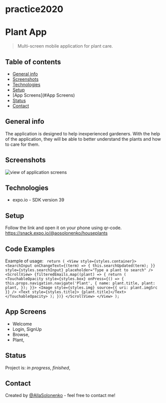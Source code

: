 # practice2020

# Plant App
> Multi-screen mobile application for plant care.

## Table of contents
* [General info](#general-info)
* [Screenshots](#screenshots)
* [Technologies](#technologies)
* [Setup](#setup)
* [App Screens](#App Screens)
* [Status](#status)
* [Contact](#contact)

## General info
The application is designed to help inexperienced gardeners. With the help of the application, they will be able to better understand the plants and how to care for them.


## Screenshots
![view of application screens](./img/screenshot.png)

## Technologies
* expo.io - SDK version 39

## Setup
Follow the link and open it on your phone using qr-code.
https://snack.expo.io/@aosolonenko/houseplants
## Code Examples
Example of usage:
` return (
      <View style={styles.container}>
        <SearchInput
          onChangeText={(term) => {
            this.searchUpdated(term);
          }}
          style={styles.searchInput}
          placeholder="Type a plant to search"
        />
        <ScrollView>
          {filteredEmails.map((plant) => {
            return (
              <TouchableOpacity
                style={styles.box}
                onPress={() => {
                  this.props.navigation.navigate('Plant', {
                    name: plant.title,
                    plant: plant,
                  });
                }}>
                <Image style={styles.img} source={{ uri: plant.imgSrc }} />
                <Text style={styles.title}> {plant.title}</Text>
              </TouchableOpacity>
            );
          })}
        </ScrollView>
      </View>
    );`

## App Screens
- Welcome
- Login, SignUp
- Browse, 
- Plant, 


## Status
Project is: _in progress_, _finished_,


## Contact
Created by [@AllaSolonenko](https://www.flynerd.pl/) - feel free to contact me!
